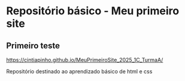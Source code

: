 # Repositório básico - Meu primeiro site

## Primeiro teste
https://cintiapinho.github.io/MeuPrimeiroSite_2025_1C_TurmaA/

Repositório destinado ao aprendizado básico de html e css
